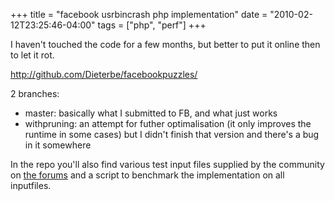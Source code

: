 +++
title = "facebook usrbincrash php implementation"
date = "2010-02-12T23:25:46-04:00"
tags = ["php", "perf"]
+++
<p>I haven't touched the code for a few months, but better to put it online then to let it rot.<br />

<a href="http://github.com/Dieterbe/facebookpuzzles/" title="http://github.com/Dieterbe/facebookpuzzles/">http://github.com/Dieterbe/facebookpuzzles/</a></p>

<p>2 branches:</p>

<ul>

<li>master: basically what I submitted to FB, and what just works</li>

<li>withpruning: an attempt for futher optimalisation (it only improves the runtime in some cases) but I didn't finish that version and there's a bug in it somewhere</li>

</ul>

<p>In the repo you'll also find various test input files supplied by the community on <a href="http://www.facebook.com/topic.php?uid=15325934266&amp;topic=5131&amp;post=30091">the forums</a> and a script to benchmark the implementation on all inputfiles.</p>

